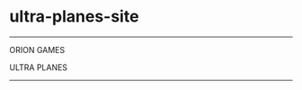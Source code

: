 # ultra-planes-site
*********************************************************************************



ORION GAMES



ULTRA PLANES 




**********************************************************************************
